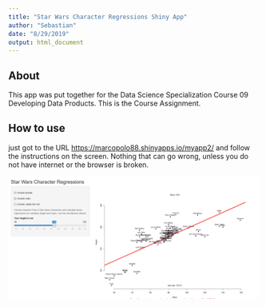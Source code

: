```yaml
---
title: "Star Wars Character Regressions Shiny App"
author: "Sebastian"
date: "8/29/2019"
output: html_document
---
```


## About

This app was put together for the Data Science Specialization Course
09 Developing Data Products.
This is the Course Assignment.


## How to use

just got to the URL
https://marcopolo88.shinyapps.io/myapp2/
and follow the instructions on the screen.
Nothing that can go wrong, unless you do not have internet or the browser is broken.

![Star Wars Character Regressions Shiny App](screenshot1.png "Star Wars Character Regressions Shiny App")
